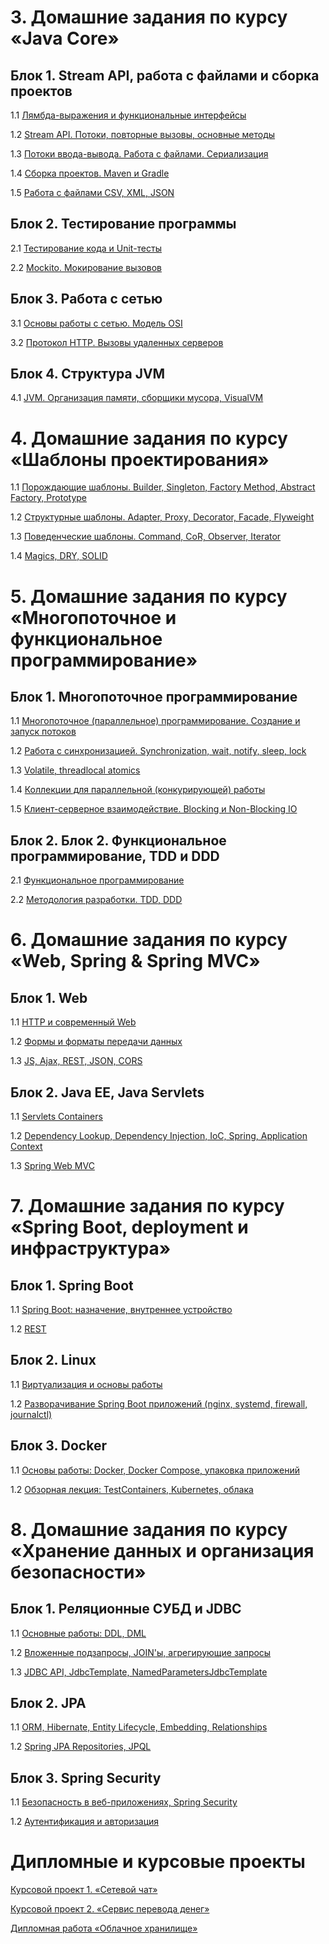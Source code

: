 # 3. Домашние задания по курсу «Java Core»

## Блок 1. Stream API, работа с файлами и сборка проектов

1.1 [Лямбда-выражения и функциональные интерфейсы](./lambda/README.md)

1.2 [Stream API. Потоки, повторные вызовы, основные методы](./streams/README.md)

1.3 [Потоки ввода-вывода. Работа с файлами. Сериализация](./files/README.md)

1.4 [Сборка проектов. Maven и Gradle](./builders/README.md)

1.5 [Работа с файлами CSV, XML, JSON](./special_files/README.md)

## Блок 2. Тестирование программы

2.1 [Тестирование кода и Unit-тесты](https://github.com/netology-code/jd-homeworks/tree/master/junit)

2.2 [Mockito. Мокирование вызовов](https://github.com/netology-code/jd-homeworks/tree/master/mocks)

## Блок 3. Работа с сетью

3.1 [Основы работы с сетью. Модель OSI](https://github.com/netology-code/jd-homeworks/tree/master/network)

3.2 [Протокол HTTP. Вызовы удаленных серверов](https://github.com/netology-code/jd-homeworks/tree/master/http)

## Блок 4. Структура JVM
4.1 [JVM. Организация памяти, сборщики мусора, VisualVM](/jvm)


# 4. Домашние задания по курсу «Шаблоны проектирования»

1.1 [Порождающие шаблоны. Builder, Singleton, Factory Method, Abstract Factory, Prototype](./creational/README.md)

1.2 [Структурные шаблоны. Adapter, Proxy, Decorator, Facade, Flyweight](./structural/README.md)

1.3 [Поведенческие шаблоны. Command, CoR, Observer, Iterator](./behave/README.md)

1.4 [Magics, DRY, SOLID](./solid/README.md)


# 5. Домашние задания по курсу «Многопоточное и функциональное программирование»

## Блок 1. Многопоточное программирование

1.1 [Многопоточное (параллельное) программирование. Создание и запуск потоков](https://github.com/netology-code/jd-homeworks/tree/master/multithreading)

1.2 [Работа с синхронизацией. Synchronization, wait, notify, sleep, lock](https://github.com/netology-code/jd-homeworks/tree/master/synchronization)

1.3 [Volatile, threadlocal atomics](./volatile/README.md)

1.4 [Коллекции для параллельной (конкурирующей) работы](./concurrent_collections/README.md)

1.5 [Клиент-серверное взаимодействие. Blocking и Non-Blocking IO](./clientserver/README.md)

## Блок 2. Блок 2. Функциональное программирование, TDD и DDD

2.1 [Функциональное программирование](./funcprog/README.md)

2.2 [Методология разработки. TDD, DDD](https://github.com/netology-code/jd-homeworks/tree/master/tdd_ddd)


# 6. Домашние задания по курсу «Web, Spring & Spring MVC»

## Блок 1. Web

1.1 [HTTP и современный Web]()

1.2 [Формы и форматы передачи данных]()

1.3 [JS, Ajax, REST, JSON, CORS]()

## Блок 2. Java EE, Java Servlets

1.1 [Servlets Containers]()

1.2 [Dependency Lookup, Dependency Injection, IoC, Spring, Application Context]()

1.3 [Spring Web MVC]()


# 7. Домашние задания по курсу «Spring Boot, deployment и инфраструктура»

## Блок 1. Spring Boot

1.1 [Spring Boot: назначение, внутреннее устройство]()

1.2 [REST]()

## Блок 2. Linux

1.1 [Виртуализация и основы работы]()

1.2 [Разворачивание Spring Boot приложений (nginx, systemd, firewall, journalctl)]()

## Блок 3. Docker

1.1 [Основы работы: Docker, Docker Compose, упаковка приложений]()

1.2 [Обзорная лекция: TestContainers, Kubernetes, облака]()


# 8. Домашние задания по курсу «Хранение данных и организация безопасности»

## Блок 1. Реляционные СУБД и JDBC

1.1 [Основные работы: DDL, DML]()

1.2 [Вложенные подзапросы, JOIN'ы, агрегирующие запросы]()

1.3 [JDBC API, JdbcTemplate, NamedParametersJdbcTemplate]()

## Блок 2. JPA

1.1 [ORM, Hibernate, Entity Lifecycle, Embedding, Relationships]()

1.2 [Spring JPA Repositories, JPQL]()

## Блок 3. Spring Security

1.1 [Безопасность в веб-приложениях, Spring Security]()

1.2 [Аутентификация и авторизация]()


# Дипломные и курсовые проекты

[Курсовой проект 1. «Сетевой чат»](./diploma/networkchat.md)

[Курсовой проект 2. «Сервис перевода денег»](./diploma/moneytransferservice.md)

[Дипломная работа «Облачное хранилище»](./diploma/cloud.md)
